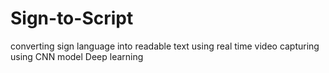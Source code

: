 # Sign-to-Script
converting sign language into readable text using real time video capturing using CNN model Deep learning
